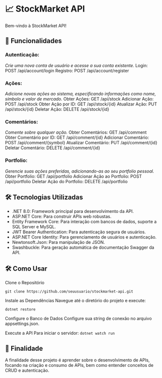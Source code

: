 # 📈 StockMarket API
Bem-vindo à StockMarket API! 

## 🚀 Funcionalidades

### Autenticação:
*Crie uma nova conta de usuário e acesse a sua conta existente.*
Login: POST /api/account/login
Registro: POST /api/account/register

### Ações:
*Adicione novas ações ao sistema, especificando informações como nome, símbolo e valor de mercado.*
Obter Ações: GET /api/stock
Adicionar Ação: POST /api/stock
Obter Ação por ID: GET /api/stock/{id}
Atualizar Ação: PUT /api/stock/{id}
Deletar Ação: DELETE /api/stock/{id}

### Comentários:
*Comente sobre qualquer ação.*
Obter Comentários: GET /api/comment
Obter Comentário por ID: GET /api/comment/{id}
Adicionar Comentário: POST /api/comment/{symbol}
Atualizar Comentário: PUT /api/comment/{id}
Deletar Comentário: DELETE /api/comment/{id}

### Portfolio:
*Gerencie suas ações preferidas, adicionando-as ao seu portfolio pessoal.*
Obter Portfolio: GET /api/portfolio
Adicionar Ação ao Portfolio: POST /api/portfolio
Deletar Ação do Portfolio: DELETE /api/portfolio

## 🛠️ Tecnologias Utilizadas
- .NET 8.0: Framework principal para desenvolvimento da API.
- ASP.NET Core: Para construir APIs web robustas.
- Entity Framework Core: Para interação com bancos de dados, suporte a SQL Server e MySQL.
- JWT Bearer Authentication: Para autenticação segura de usuários.
- ASP.NET Core Identity: Para gerenciamento de usuários e autenticação.
- Newtonsoft.Json: Para manipulação de JSON.
- Swashbuckle: Para geração automática de documentação Swagger da API.
  
## 🛠️ Como Usar
Clone o Repositório

``` git clone https://github.com/seuusuario/stockmarket-api.git ```

Instale as Dependências Navegue até o diretório do projeto e execute:

```dotnet restore ```

Configure o Banco de Dados Configure sua string de conexão no arquivo appsettings.json.

Execute a API Para iniciar o servidor:
``` dotnet watch run ```

## 📌 Finalidade
A finalidade desse projeto é aprender sobre o desenvolvimento de APIs, focando na criação e consumo de APIs, bem como entender conceitos de CRUD e autenticação.
